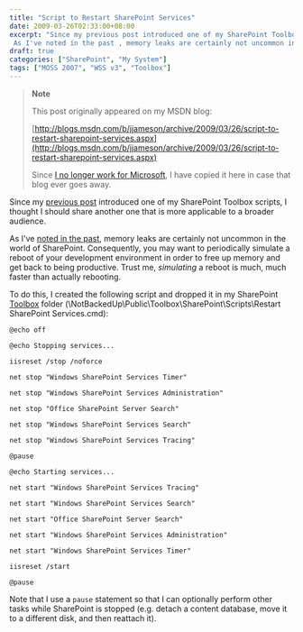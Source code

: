 ```yaml
---
title: "Script to Restart SharePoint Services"
date: 2009-03-26T02:33:00+08:00
excerpt: "Since my previous post introduced one of my SharePoint Toolbox scripts, I thought I should share another one that is more applicable to a broader audience. 
 As I've noted in the past , memory leaks are certainly not uncommon in the world of SharePoint..."
draft: true
categories: ["SharePoint", "My System"]
tags: ["MOSS 2007", "WSS v3", "Toolbox"]
---
```


> **Note**
>
> This post originally appeared on my MSDN blog:
>
> [http://blogs.msdn.com/b/jjameson/archive/2009/03/26/script-to-restart-sharepoint-services.aspx](http://blogs.msdn.com/b/jjameson/archive/2009/03/26/script-to-restart-sharepoint-services.aspx)
>
> Since [I no longer work for Microsoft](/blog/jjameson/2011/09/02/last-day-with-microsoft), I have copied it here in case that blog ever goes away.

Since my [previous post](/blog/jjameson/2009/03/26/sharepoint-uls-logs-flooded-with-preserving-template-record-with-size) introduced one of my SharePoint Toolbox scripts, I thought I should share another one that is more applicable to a broader audience.

As I've [noted in the past](/blog/jjameson/2008/04/09/memory-leak-in-splimitedwebpartmanager-a-k-a-idisposables-containing-idisposables), memory leaks are certainly not uncommon in the world of SharePoint. Consequently, you may want to periodically simulate a reboot of your development environment in order to free up memory and get back to being productive. Trust me, *simulating* a reboot is much, much faster than actually rebooting.

To do this, I created the following script and dropped it in my SharePoint [Toolbox](/blog/jjameson/2007/03/22/backedup-and-notbackedup) folder (\NotBackedUp\Public\Toolbox\SharePoint\Scripts\Restart SharePoint Services.cmd):

```
@echo off

@echo Stopping services...

iisreset /stop /noforce

net stop "Windows SharePoint Services Timer"

net stop "Windows SharePoint Services Administration"

net stop "Office SharePoint Server Search"

net stop "Windows SharePoint Services Search"

net stop "Windows SharePoint Services Tracing"

@pause

@echo Starting services...

net start "Windows SharePoint Services Tracing"

net start "Windows SharePoint Services Search"

net start "Office SharePoint Server Search"

net start "Windows SharePoint Services Administration"

net start "Windows SharePoint Services Timer"

iisreset /start

@pause
```

Note that I use a `pause` statement so that I can optionally perform other tasks while SharePoint is stopped (e.g. detach a content database, move it to a different disk, and then reattach it).

